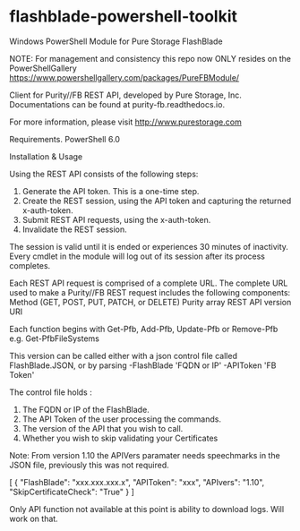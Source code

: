 # flashblade-powershell-toolkit
Windows PowerShell Module for Pure Storage FlashBlade

NOTE:
For management and consistency this repo now ONLY resides on the PowerShellGallery
https://www.powershellgallery.com/packages/PureFBModule/


Client for Purity//FB REST API, developed by Pure Storage, Inc. Documentations can be found at purity-fb.readthedocs.io.

For more information, please visit http://www.purestorage.com

Requirements.
PowerShell 6.0

Installation & Usage

Using the REST API consists of the following steps:
1. Generate the API token. This is a one-time step.
2. Create the REST session, using the API token and capturing the returned x-auth-token. 
3. Submit REST API requests, using the x-auth-token.
4. Invalidate the REST session.

The session is valid until it is ended or experiences 30 minutes of inactivity.
Every cmdlet in the module will log out of its session after its process completes.

Each REST API request is comprised of a complete URL. The complete URL used to make a Purity//FB REST request includes the following components:
Method (GET, POST, PUT, PATCH, or DELETE) Purity array
REST API version
URI

Each function begins with Get-Pfb, Add-Pfb, Update-Pfb or Remove-Pfb
e.g. Get-PfbFileSystems

This version can be called either with a json control file called FlashBlade.JSON, 
or by parsing -FlashBlade 'FQDN or IP' -APIToken 'FB Token'

The control file holds :
1. The FQDN or IP of the FlashBlade.
2. The API Token of the user processing the commands.
3. The version of the API that you wish to call.
4. Whether you wish to skip validating your Certificates

Note: From version 1.10 the APIVers paramater needs speechmarks in the JSON file, previously this was not required.

[
	{
		"FlashBlade": 	"xxx.xxx.xxx.x",
		"APIToken": 	"xxx",
		"APIvers": 	"1.10",
		"SkipCertificateCheck": "True"
	}
]


Only API function not available at this point is ability to download logs. 
Will work on that.
